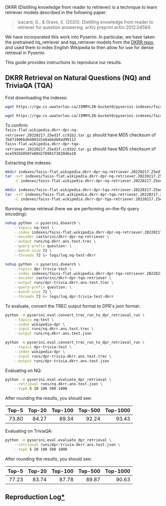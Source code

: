 DKRR (Distilling knowledge from reader to retriever) is a technique to learn retriever models described in the following paper:
> Izacard, G., & Grave, E. (2020). Distilling knowledge from reader to retriever for question answering. arXiv preprint arXiv:2012.04584.

We have incorporated this work into Pyserini. In particular, we have taken the pretrained nq_retriever and tqa_retriever models from the [DKRR repo](https://github.com/facebookresearch/FiD), and used them to index English Wikipedia to then allow for use for dense retrieval in Pyserini.

This guide provides instructions to reproduce our results.

## DKRR Retrieval on Natural Questions (NQ) and TriviaQA (TQA)

First downloading the indexes:
```bash
wget https://rgw.cs.uwaterloo.ca/JIMMYLIN-bucket0/pyserini-indexes/faiss-flat.wikipedia.dkrr-dpr-nq-retriever.20220217.25ed1f.cc91b2.tar.gz -P indexes/

wget https://rgw.cs.uwaterloo.ca/JIMMYLIN-bucket0/pyserini-indexes/faiss-flat.wikipedia.dkrr-dpr-tqa-retriever.20220217.25ed1f.cc91b2.tar.gz -P indexes/
```

To confirm:  
 `faiss-flat.wikipedia.dkrr-dpr-nq-retriever.20220217.25ed1f.cc91b2.tar.gz` should have MD5 checksum of `7b471906bdb4002d1e8abbdb0ad98112`  
 `faiss-flat.wikipedia.dkrr-dpr-tqa-retriever.20220217.25ed1f.cc91b2.tar.gz` should have MD5 checksum of `ace592b5050fe88d2f8981f3820d6a10`

Extracting the indexes:

```bash
mkdir indexes/faiss-flat.wikipedia.dkrr-dpr-nq-retriever.20220217.25ed1f.cc91b2
tar -xvf indexes/faiss-flat.wikipedia.dkrr-dpr-nq-retriever.20220217.25ed1f.cc91b2.tar.gz \
    -C indexes/faiss-flat.wikipedia.dkrr-dpr-nq-retriever.20220217.25ed1f.cc91b2

mkdir indexes/faiss-flat.wikipedia.dkrr-dpr-tqa-retriever.20220217.25ed1f.cc91b2
tar -xvf indexes/faiss-flat.wikipedia.dkrr-dpr-tqa-retriever.20220217.25ed1f.cc91b2.tar.gz \
    -C indexes/faiss-flat.wikipedia.dkrr-dpr-tqa-retriever.20220217.25ed1f.cc91b2
```

Running dense retrieval (here we are performing on-the-fly query encoding):

```bash
nohup python -m pyserini.dsearch \
    --topics nq-test \
    --index indexes/faiss-flat.wikipedia.dkrr-dpr-nq-retriever.20220217.25ed1f.cc91b2 \
    --encoder castorini/dkrr-dpr-nq-retriever \
    --output runs/nq.dkrr.ans.test.trec \
    --query-prefix question: \
    --batch-size 72 \
    --threads 72 &> logs/log.nq-test-dkrr

nohup python -m pyserini.dsearch \
    --topics dpr-trivia-test \
    --index indexes/faiss-flat.wikipedia.dkrr-dpr-tqa-retriever.20220217.25ed1f.cc91b2 \
    --encoder castorini/dkrr-dpr-tqa-retriever \
    --output runs/dpr-trivia.dkrr.ans.test.trec \
    --query-prefix question: \
    --batch-size 72 \
    --threads 72 &> logs/log.dpr-trivia-test-dkrr
```

To evaluate, convert the TREC output format to DPR's json format:

```bash
python -m pyserini.eval.convert_trec_run_to_dpr_retrieval_run \
    --topics nq-test \
    --index wikipedia-dpr \
    --input runs/nq.dkrr.ans.test.trec \
    --output runs/nq.dkrr.ans.test.json

python -m pyserini.eval.convert_trec_run_to_dpr_retrieval_run \
    --topics dpr-trivia-test \
    --index wikipedia-dpr \
    --input runs/dpr-trivia.dkrr.ans.test.trec \
    --output runs/dpr-trivia.dkrr.ans.test.json
```

Evaluating on NQ:

```bash
python -m pyserini.eval.evaluate_dpr_retrieval \
    --retrieval runs/nq.dkrr.ans.test.json \
    --topk 5 20 100 500 1000
```

After rounding the results, you should see:

| Top-5     | Top-20   | Top-100   | Top-500   | Top-1000  |
|----------:|---------:|----------:|----------:|----------:|
| 73.80     | 84.27    | 89.34     | 92.24     | 93.43     |

Evaluating on TriviaQA:

```bash
python -m pyserini.eval.evaluate_dpr_retrieval \
    --retrieval runs/dpr-trivia.dkrr.ans.test.json \
    --topk 5 20 100 500 1000
```


After rounding the results, you should see:

| Top-5     | Top-20   | Top-100   | Top-500   | Top-1000  |
|----------:|---------:|----------:|----------:|----------:|
| 77.23     | 83.74    | 87.78     | 89.87     | 90.63     |

## Reproduction Log[*](reproducibility.md)
